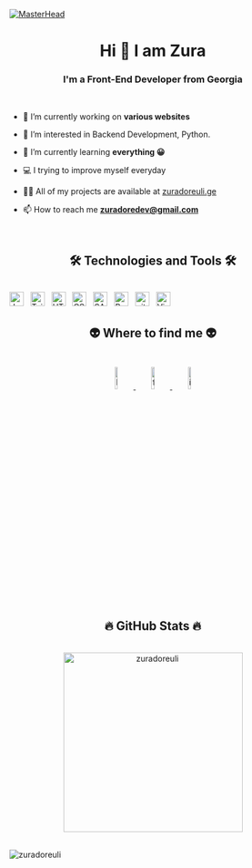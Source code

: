 [![MasterHead](https://dezinebrainz.com/images/web-design-gif.gif)](https://zuradoreuli.ge)
<h1 align="center">Hi 👋 I am Zura</h1>
<h3 align="center">I'm a Front-End Developer from Georgia</h3>
<br>

- 🔭 I’m currently working on **various websites**

- 👀 I’m interested in Backend Development, Python.

- 🌱 I’m currently learning **everything :grinning:**

- :computer: I trying to improve myself everyday

- 👨‍💻 All of my projects are available at [zuradoreuli.ge](zuradoreuli.ge)

- 📫 How to reach me **zuradoredev@gmail.com**
<br>
<h2 align="center">🛠 Technologies and Tools 🛠</h2>
<br>
<!-- https://simpleicons.org/ -->
<span><img src="https://img.shields.io/badge/JavaScript-282C34?logo=javascript&logoColor=F7DF1E" alt="JavaScript logo" title="JavaScript" height="25" /></span>
&nbsp;
<span><img src="https://img.shields.io/badge/Tailwind%20CSS-282C34?logo=tailwind-css&logoColor=38B2AC" alt="TailwindCSS logo" title="TailwindCSS" height="25" /></span>
&nbsp;
<span><img src="https://img.shields.io/badge/HTML5-282C34?logo=html5&logoColor=E34F26" alt="HTML5 logo" title="HTML5" height="25" /></span>
&nbsp;
<span><img src="https://img.shields.io/badge/CSS3-282C34?logo=css3&logoColor=1572B6" alt="CSS3 logo" title="CSS3" height="25" /></span>
&nbsp;
<span><img src="https://img.shields.io/badge/Sass-282C34?logo=sass&logoColor=CC6699" alt="SASS logo" title="SASS" height="25" /></span>
&nbsp;
<span><img src="https://img.shields.io/badge/Bootstrap-282C34?logo=bootstrap&logoColor=7952B3" alt="Bootstrap logo" title="Bootstrap" height="25" /></span>
&nbsp;
<span><img src="https://img.shields.io/badge/git-282C34?logo=git&logoColor=F05032" alt="git logo" title="git" height="25" /></span>
&nbsp;
<span><img src="https://img.shields.io/badge/VS%20Code-282C34?logo=visual-studio-code&logoColor=007ACC" alt="Visual Studio Code logo" title="Visual Studio Code" height="25" /></span>
&nbsp;
<br>
<h2 align="center">👽 Where to find me 👽</h2>
<br>
<!-- https://icons8.com -->
<div align="center">
<!--   <a href="https://facebook.com/" target="blank">
    <img src="https://img.icons8.com/bubbles/100/000000/facebook-new.png" alt="zuradoreuli-facebook" />
  </a>
  <a href="https://www.linkedin.com/" target="blank">
    <img src="https://img.icons8.com/bubbles/100/000000/linkedin.png" alt="zuradoreuli-linkedin" />
  </a>
  <a href="https://instagram.com/" target="blank">
    <img src="https://img.icons8.com/bubbles/100/000000/instagram.png" alt="zuradoreuli-instagram" />
  </a>
  <a href="gmail.com" target="top">
    <img src="https://img.icons8.com/bubbles/100/000000/apple-mail.png" alt="zuradoreuli-email" />
  </a> -->
  
  <a href="https://www.linkedin.com/in">
    <img alt="linkedin" width="10%" style="padding:5px" src="https://img.icons8.com/clouds/100/000000/linkedin.png"/>
  </a>
	<a href="https://www.facebook.com">
    <img alt="facebook" width="10%" style="padding:5px" src="https://img.icons8.com/clouds/100/000000/facebook-new.png"/>
  </a>
	<a href="https://www.instagram.com">
    <img alt="instagram" width="10%" style="padding:5px" src="https://img.icons8.com/clouds/100/000000/instagram.png"/>
  </a>
  
  
</div>
<br>
<h2 align="center">🔥 GitHub Stats 🔥</h2>
<br>
<div align=center>
  <a href="#" title="ZuraDoreuli">
    <img width="315" align="center" src="https://github-readme-stats.vercel.app/api/top-langs?username=zuradoreuli&show_icons=true&locale=en&layout=compact" alt="zuradoreuli"/>
  </a>
</div>
<br>
<p align="left"> <img src="https://komarev.com/ghpvc/?username=zuradoreuli&label=Profile%20views&color=0e75b6&style=flat" alt="zuradoreuli" /> </p>
